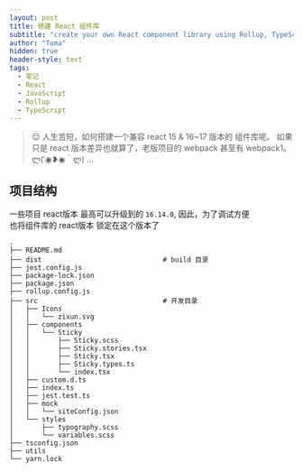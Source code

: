 ```yaml
---
layout: post
title: 搭建 React 组件库
subtitle: "create your own React component library using Rollup, TypeScript, Sass and Storybook"
author: "Toma"
hidden: true
header-style: text
tags:
  - 笔记
  - React
  - JavaScript
  - Rollup
  - TypeScript
---
```


> 😌 人生苦短，如何搭建一个兼容 react 15 & 16~17 版本的 组件库呢。
> 如果只是 react 版本差异也就算了，老版项目的 webpack 甚至有 webpack1。
> ლ(′◉❥◉｀ლ) ... 


## 项目结构

一些项目 react版本 最高可以升级到的 `16.14.0`, 因此，为了调试方便  
也将组件库的 react版本 锁定在这个版本了

```
.
├── README.md
├── dist                              # build 目录
├── jest.config.js
├── package-lock.json
├── package.json
├── rollup.config.js
├── src                               # 开发目录
│   ├── Icons
│   │   └── zixun.svg
│   ├── components
│   │   └── Sticky
│   │       ├── Sticky.scss
│   │       ├── Sticky.stories.tsx
│   │       ├── Sticky.tsx
│   │       ├── Sticky.types.ts
│   │       └── index.tsx
│   ├── custom.d.ts
│   ├── index.ts
│   ├── jest.test.ts
│   ├── mock
│   │   └── siteConfig.json
│   └── styles
│       ├── typography.scss
│       └── variables.scss
├── tsconfig.json
├── utils
└── yarn.lock
```
